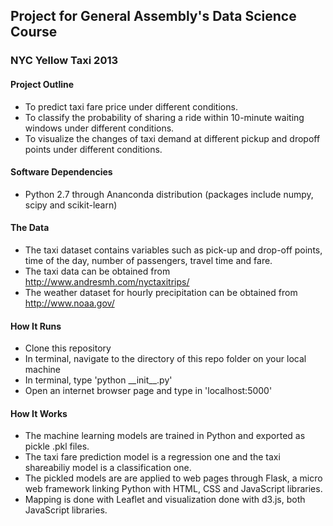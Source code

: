 ## Project for General Assembly's Data Science Course
### NYC Yellow Taxi 2013
#### Project Outline
* To predict taxi fare price under different conditions.
* To classify the probability of sharing a ride within 10-minute waiting windows under different conditions.
* To visualize the changes of taxi demand at different pickup and dropoff points under different conditions.

#### Software Dependencies
* Python 2.7 through Ananconda distribution (packages include numpy, scipy and scikit-learn)

#### The Data
* The taxi dataset contains variables such as pick-up and drop-off points, time of the day, number of passengers, travel time and fare.
* The taxi data can be obtained from http://www.andresmh.com/nyctaxitrips/
* The weather dataset for hourly precipitation can be obtained from http://www.noaa.gov/

#### How It Runs 
* Clone this repository
* In terminal, navigate to the directory of this repo folder on your local machine
* In terminal, type 'python \_\_init\_\_.py'
* Open an internet browser page and type in 'localhost:5000'

#### How It Works
* The machine learning models are trained in Python and exported as pickle .pkl files.
* The taxi fare prediction model is a regression one and the taxi shareabiliy model is a classification one.
* The pickled models are are applied to web pages through Flask, a micro web framework linking Python with HTML, CSS and JavaScript libraries.
* Mapping is done with Leaflet and visualization done with d3.js, both JavaScript libraries.

